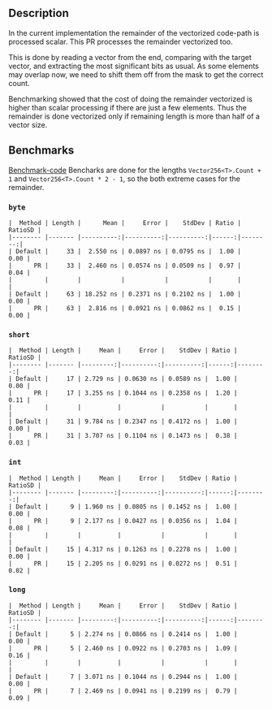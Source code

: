 ## Description

In the current implementation the remainder of the vectorized code-path is processed scalar.
This PR processes the remainder vectorized too.

This is done by reading a vector from the end, comparing with the target vector, and extracting the most significant bits as usual.
As some elements may overlap now, we need to shift them off from the mask to get the correct count.

Benchmarking showed that the cost of doing the remainder vectorized is higher than scalar processing if there are just a few elements.
Thus the remainder is done vectorized only if remaining length is more than half of a vector size.

## Benchmarks

[Benchmark-code](https://github.com/gfoidl/Benchmarks/blob/f2a964b42800a9f2477b09c9a8ce0c93ab0a7725/libraries/System/MemoryExtensionsCount/MemoryExtensionsCount/Program.cs#L43-L98)
Bencharks are done for the lengths `Vector256<T>.Count + 1` and `Vector256<T>.Count * 2 - 1`, so the both extreme cases for the remainder.

### `byte`

```
|  Method | Length |      Mean |     Error |    StdDev | Ratio | RatioSD |
|-------- |------- |----------:|----------:|----------:|------:|--------:|
| Default |     33 |  2.550 ns | 0.0897 ns | 0.0795 ns |  1.00 |    0.00 |
|      PR |     33 |  2.460 ns | 0.0574 ns | 0.0509 ns |  0.97 |    0.04 |
|         |        |           |           |           |       |         |
| Default |     63 | 18.252 ns | 0.2371 ns | 0.2102 ns |  1.00 |    0.00 |
|      PR |     63 |  2.816 ns | 0.0921 ns | 0.0862 ns |  0.15 |    0.00 |
```

### `short`

```
|  Method | Length |     Mean |     Error |    StdDev | Ratio | RatioSD |
|-------- |------- |---------:|----------:|----------:|------:|--------:|
| Default |     17 | 2.729 ns | 0.0630 ns | 0.0589 ns |  1.00 |    0.00 |
|      PR |     17 | 3.255 ns | 0.1044 ns | 0.2358 ns |  1.20 |    0.11 |
|         |        |          |           |           |       |         |
| Default |     31 | 9.784 ns | 0.2347 ns | 0.4172 ns |  1.00 |    0.00 |
|      PR |     31 | 3.707 ns | 0.1104 ns | 0.1473 ns |  0.38 |    0.03 |
```

### `int`

```
|  Method | Length |     Mean |     Error |    StdDev | Ratio | RatioSD |
|-------- |------- |---------:|----------:|----------:|------:|--------:|
| Default |      9 | 1.960 ns | 0.0805 ns | 0.1452 ns |  1.00 |    0.00 |
|      PR |      9 | 2.177 ns | 0.0427 ns | 0.0356 ns |  1.04 |    0.08 |
|         |        |          |           |           |       |         |
| Default |     15 | 4.317 ns | 0.1263 ns | 0.2278 ns |  1.00 |    0.00 |
|      PR |     15 | 2.205 ns | 0.0291 ns | 0.0272 ns |  0.51 |    0.02 |
```

### `long`

```
|  Method | Length |     Mean |     Error |    StdDev | Ratio | RatioSD |
|-------- |------- |---------:|----------:|----------:|------:|--------:|
| Default |      5 | 2.274 ns | 0.0866 ns | 0.2414 ns |  1.00 |    0.00 |
|      PR |      5 | 2.460 ns | 0.0922 ns | 0.2703 ns |  1.09 |    0.16 |
|         |        |          |           |           |       |         |
| Default |      7 | 3.071 ns | 0.1044 ns | 0.2944 ns |  1.00 |    0.00 |
|      PR |      7 | 2.469 ns | 0.0941 ns | 0.2199 ns |  0.79 |    0.09 |
```
